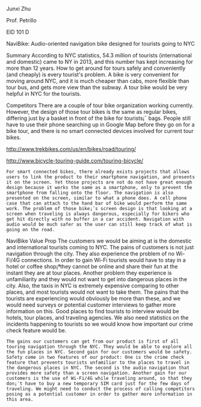 Junxi Zhu

Prof. Petrillo

EID 101 D

NaviBike: Audio-oriented navigation bike designed for tourists going to NYC

Summary
	According to NYC statistics, 54.3 million of tourists (international and domestic) came to NY in 2013, and this number has kept increasing for more than 12 years. How to get around for tours safely and conveniently (and cheaply) is every tourist's problem. A bike is very convenient for moving around NYC, and it is much cheaper than cabs, more flexible than tour bus, and gets more view than the subway. A tour bike would be very helpful in NYC for the tourists.

Competitors
	There are a couple of tour bike organization working currently. However, the design of those tour bikes is the same as regular bikes, differing just by a basket in front of the bike for tourists¡¯ bags. People still have to use their phone searching up in Google Map before they go on for a bike tour, and there is no smart connected devices involved for current tour bikes.
	
http://www.trekbikes.com/us/en/bikes/road/touring/

http://www.bicycle-touring-guide.com/touring-bicycle/

	For smart connected bikes, there already exists projects that allows users to link the product to their smartphone navigation, and presents it on the screen. Yet those projects are not do not have great enough design because it works the same as a smartphone, only to prevent the smartphone from falling onto the floor. The navigation is also presented on the screen, similar to what a phone does. A cell phone case that can attach to the hand bar of bike would perform the same work. The problem of those bike¡¯s screen design is that looking at a screen when traveling is always dangerous, especially for bikers who get hit directly with no buffer in a car accident. Navigation with audio would be much safer as the user can still keep track of what is going on the road.

NaviBike Value Prop
	The customers we would be aiming at is the domestic and international tourists coming to NYC. The pains of customers is not just navigation through the city. They also experience the problem of no Wi-Fi/4G connections. In order to gain Wi-Fi tourists would have to stay in a hotel or coffee shop¡ªthey cannot be online and share their fun at the instant they are at tour places. Another problem they experience is unfamiliarity and they would not want to get into dangerous places in the city. Also, the taxis in NYC is extremely expensive comparing to other places, and most tourists would not want to take them. The pains that the tourists are experiencing would obviously be more than these, and we would need surveys or potential customer interviews to gather more information on this. Good places to find tourists to interview would be hotels, tour places, and traveling agencies. We also need statistics on the incidents happening to tourists so we would know how important our crime check feature would be.
	
	The gains our customers can get from our product is first of all touring navigation through the NYC. They would be able to explore all the fun places in NYC. Second gain for our customers would be safety. Safety come in two features of our product: One is the crime check feature that prevents tourists unfamiliar to the places to travel in the dangerous places in NYC. The second is the audio navigation that provides more safety than a screen navigation. Another gain for our customers is the use of Wi-Fi/4G while traveling around, so that they don¡¯t have to buy a new temporary SIM card just for the few days of traveling. We might need to conduct the process of calling competitors posing as a potential customer in order to gather more information in this area.

